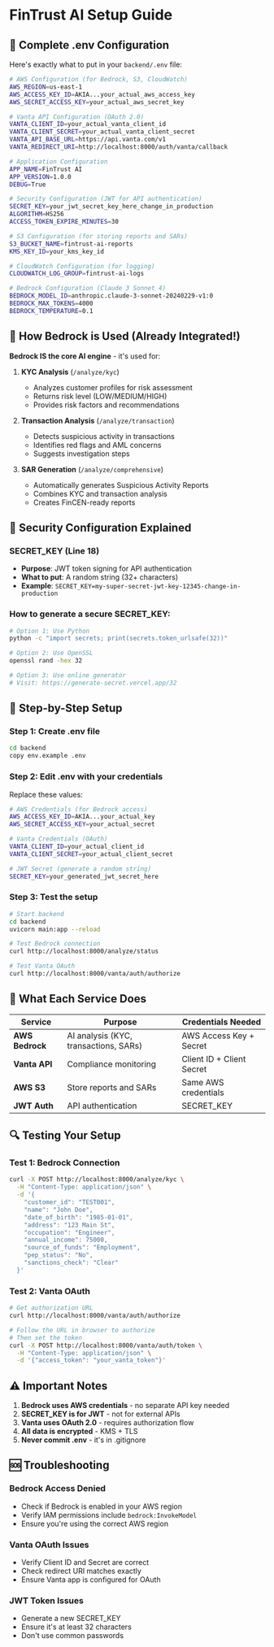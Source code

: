 # FinTrust AI Setup Guide

## 🔑 **Complete .env Configuration**

Here's exactly what to put in your `backend/.env` file:

```bash
# AWS Configuration (for Bedrock, S3, CloudWatch)
AWS_REGION=us-east-1
AWS_ACCESS_KEY_ID=AKIA...your_actual_aws_access_key
AWS_SECRET_ACCESS_KEY=your_actual_aws_secret_key

# Vanta API Configuration (OAuth 2.0)
VANTA_CLIENT_ID=your_actual_vanta_client_id
VANTA_CLIENT_SECRET=your_actual_vanta_client_secret
VANTA_API_BASE_URL=https://api.vanta.com/v1
VANTA_REDIRECT_URI=http://localhost:8000/auth/vanta/callback

# Application Configuration
APP_NAME=FinTrust AI
APP_VERSION=1.0.0
DEBUG=True

# Security Configuration (JWT for API authentication)
SECRET_KEY=your_jwt_secret_key_here_change_in_production
ALGORITHM=HS256
ACCESS_TOKEN_EXPIRE_MINUTES=30

# S3 Configuration (for storing reports and SARs)
S3_BUCKET_NAME=fintrust-ai-reports
KMS_KEY_ID=your_kms_key_id

# CloudWatch Configuration (for logging)
CLOUDWATCH_LOG_GROUP=fintrust-ai-logs

# Bedrock Configuration (Claude 3 Sonnet 4)
BEDROCK_MODEL_ID=anthropic.claude-3-sonnet-20240229-v1:0
BEDROCK_MAX_TOKENS=4000
BEDROCK_TEMPERATURE=0.1
```

## 🧠 **How Bedrock is Used (Already Integrated!)**

**Bedrock IS the core AI engine** - it's used for:

1. **KYC Analysis** (`/analyze/kyc`)
   - Analyzes customer profiles for risk assessment
   - Returns risk level (LOW/MEDIUM/HIGH)
   - Provides risk factors and recommendations

2. **Transaction Analysis** (`/analyze/transaction`)
   - Detects suspicious activity in transactions
   - Identifies red flags and AML concerns
   - Suggests investigation steps

3. **SAR Generation** (`/analyze/comprehensive`)
   - Automatically generates Suspicious Activity Reports
   - Combines KYC and transaction analysis
   - Creates FinCEN-ready reports

## 🔐 **Security Configuration Explained**

### **SECRET_KEY** (Line 18)
- **Purpose**: JWT token signing for API authentication
- **What to put**: A random string (32+ characters)
- **Example**: `SECRET_KEY=my-super-secret-jwt-key-12345-change-in-production`

### **How to generate a secure SECRET_KEY**:
```bash
# Option 1: Use Python
python -c "import secrets; print(secrets.token_urlsafe(32))"

# Option 2: Use OpenSSL
openssl rand -hex 32

# Option 3: Use online generator
# Visit: https://generate-secret.vercel.app/32
```

## 🚀 **Step-by-Step Setup**

### **Step 1: Create .env file**
```bash
cd backend
copy env.example .env
```

### **Step 2: Edit .env with your credentials**
Replace these values:

```bash
# AWS Credentials (for Bedrock access)
AWS_ACCESS_KEY_ID=AKIA...your_actual_key
AWS_SECRET_ACCESS_KEY=your_actual_secret

# Vanta Credentials (OAuth)
VANTA_CLIENT_ID=your_actual_client_id
VANTA_CLIENT_SECRET=your_actual_client_secret

# JWT Secret (generate a random string)
SECRET_KEY=your_generated_jwt_secret_here
```

### **Step 3: Test the setup**
```bash
# Start backend
cd backend
uvicorn main:app --reload

# Test Bedrock connection
curl http://localhost:8000/analyze/status

# Test Vanta OAuth
curl http://localhost:8000/vanta/auth/authorize
```

## 🎯 **What Each Service Does**

| Service | Purpose | Credentials Needed |
|---------|---------|-------------------|
| **AWS Bedrock** | AI analysis (KYC, transactions, SARs) | AWS Access Key + Secret |
| **Vanta API** | Compliance monitoring | Client ID + Client Secret |
| **AWS S3** | Store reports and SARs | Same AWS credentials |
| **JWT Auth** | API authentication | SECRET_KEY |

## 🔍 **Testing Your Setup**

### **Test 1: Bedrock Connection**
```bash
curl -X POST http://localhost:8000/analyze/kyc \
  -H "Content-Type: application/json" \
  -d '{
    "customer_id": "TEST001",
    "name": "John Doe",
    "date_of_birth": "1985-01-01",
    "address": "123 Main St",
    "occupation": "Engineer",
    "annual_income": 75000,
    "source_of_funds": "Employment",
    "pep_status": "No",
    "sanctions_check": "Clear"
  }'
```

### **Test 2: Vanta OAuth**
```bash
# Get authorization URL
curl http://localhost:8000/vanta/auth/authorize

# Follow the URL in browser to authorize
# Then set the token
curl -X POST http://localhost:8000/vanta/auth/token \
  -H "Content-Type: application/json" \
  -d '{"access_token": "your_vanta_token"}'
```

## ⚠️ **Important Notes**

1. **Bedrock uses AWS credentials** - no separate API key needed
2. **SECRET_KEY is for JWT** - not for external APIs
3. **Vanta uses OAuth 2.0** - requires authorization flow
4. **All data is encrypted** - KMS + TLS
5. **Never commit .env** - it's in .gitignore

## 🆘 **Troubleshooting**

### **Bedrock Access Denied**
- Check if Bedrock is enabled in your AWS region
- Verify IAM permissions include `bedrock:InvokeModel`
- Ensure you're using the correct AWS region

### **Vanta OAuth Issues**
- Verify Client ID and Secret are correct
- Check redirect URI matches exactly
- Ensure Vanta app is configured for OAuth

### **JWT Token Issues**
- Generate a new SECRET_KEY
- Ensure it's at least 32 characters
- Don't use common passwords
